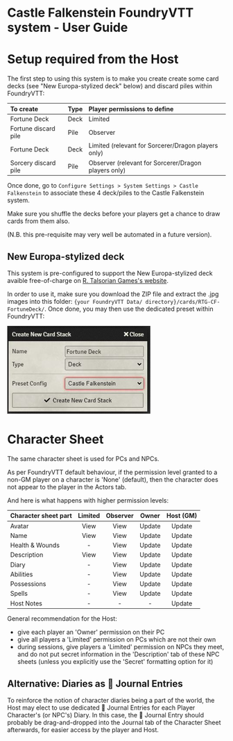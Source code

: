 # Castle Falkenstein FoundryVTT system - User Guide

# Setup required from the Host
The first step to using this system is to make you create create some card decks (see "New Europa-stylized deck" below) and discard piles within FoundryVTT:

|To create             |Type |Player permissions to define                          |
|:---------------------|:----|:-----------------------------------------------------|
| Fortune Deck         |Deck | Limited                                              |
| Fortune discard pile |Pile | Observer                                             |
| Fortune Deck         |Deck | Limited (relevant for Sorcerer/Dragon players only)  |
| Sorcery discard pile |Pile | Observer (relevant for Sorcerer/Dragon players only) |

Once done, go to `Configure Settings > System Settings > Castle Falkenstein` to associate these 4 deck/piles to the Castle Falkenstein system.

Make sure you shuffle the decks before your players get a chance to draw cards from them also.

(N.B. this pre-requisite may very well be automated in a future version).

## New Europa-stylized deck
This system is pre-configured to support the New Europa-stylized deck avaible free-of-charge on [R. Talsorian Games's website](https://rtalsoriangames.com/2020/07/24/falkenstein-friday-the-fortune-deck/).

In order to use it, make sure you download the ZIP file and extract the .jpg images into this folder: `{your FoundryVTT Data/ directory}/cards/RTG-CF-FortuneDeck/`.
Once done, you may then use the dedicated preset within FoundryVTT:

![](./deck-preset.jpg)

# Character Sheet
The same character sheet is used for PCs and NPCs.

As per FoundryVTT default behaviour, if the permission level granted to a non-GM player on a character is 'None' (default), then the character does not appear to the player in the Actors tab.

And here is what happens with higher permission levels:

| Character sheet part | Limited | Observer | Owner  | Host (GM) |
|----------------------|:-------:|:--------:|:------:|:---------:|
| Avatar               | View    | View     | Update | Update    |
| Name                 | View    | View     | Update | Update    |
| Health & Wounds      | -       | View     | Update | Update    |
| Description          | View    | View     | Update | Update    |
| Diary                | -       | View     | Update | Update    |
| Abilities            | -       | View     | Update | Update    |
| Possessions          | -       | View     | Update | Update    |
| Spells               | -       | View     | Update | Update    |
| Host Notes           | -       | -        | -      | Update    |

General recommendation for the Host:
- give each player an 'Owner' permission on their PC
- give all players a 'Limited' permission on PCs which are not their own
- during sessions, give players a 'Limited' permission on NPCs they meet, and do not put secret information in the 'Description' tab of these NPC sheets (unless you explicitly use the 'Secret' formatting option for it)

## Alternative: Diaries as 📖 Journal Entries
To reinforce the notion of character diaries being a part of the world, the Host may elect to use dedicated 📖 Journal Entries for each Player Character's (or NPC's) Diary.
In this case, the 📖 Journal Entry should probably be drag-and-dropped into the Journal tab of the Character Sheet afterwards, for easier access by the player and Host.
